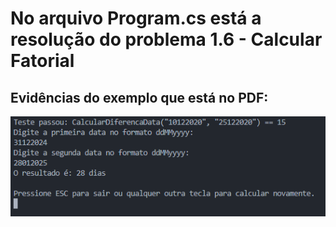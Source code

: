 # No arquivo Program.cs está a resolução do problema 1.6 - Calcular Fatorial

## Evidências do exemplo que está no PDF:
![ImagemConsole](/Logica/Quest6/img/Console.png)
